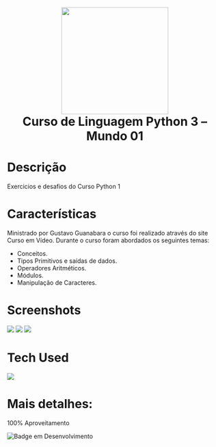 <div align="center">
<h1> <img src="https://upload.wikimedia.org/wikipedia/commons/thumb/c/c3/Python-logo-notext.svg/1869px-Python-logo-notext.svg.png" width="250px"><br/>Curso de Linguagem Python 3 – Mundo 01</h1>
</div>


# Descrição
Exercicios e desafios do Curso Python 1

# Características
Ministrado por Gustavo Guanabara o curso foi realizado através do site Curso em Vídeo.
Durante o curso foram abordados os seguintes temas:
- Conceitos.
- Tipos Primitivos e saídas de dados.
- Operadores Aritméticos.
- Módulos.
- Manipulação de Caracteres.

# Screenshots
 <img src="https://imgur.com/6DnqvjR.png"> <img src="https://imgur.com/H9Tr0KX.png">
 <img src="https://imgur.com/FkWZsYS.png">

# Tech Used
<a href="https://skillicons.dev">
  <img src="https://skillicons.dev/icons?i=py" />
</a>
      
# Mais detalhes:
100% Aproveitamento

![Badge em Desenvolvimento](http://img.shields.io/static/v1?label=curso&message=concluido&color=GREEN&style=for-the-badge)<br>
